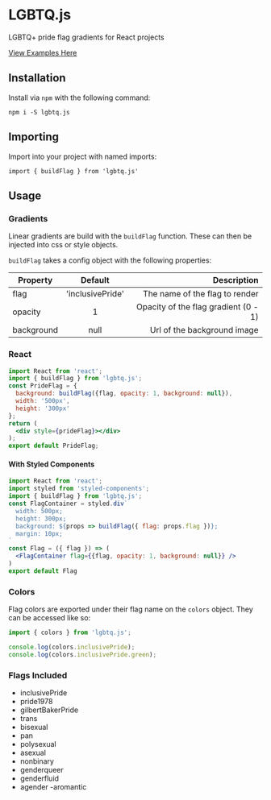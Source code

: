 # LGBTQ.js

LGBTQ+ pride flag gradients for React projects

[View Examples Here](ian-antking.github.io/lgbtq.js)

## Installation

Install via `npm` with the following command: 

```
npm i -S lgbtq.js
```

## Importing

Import into your project with named imports:

```
import { buildFlag } from 'lgbtq.js'
```

## Usage

### Gradients

Linear gradients are build with the `buildFlag` function. These can then be injected into css or style objects.

`buildFlag` takes a config object with the following properties:

| Property        | Default           | Description  |
| ------------- |:-------------:| -----:|
| flag     | 'inclusivePride' | The name of the flag to render |
| opacity      | 1      |   Opacity of the flag gradient (0 - 1) |
| background | null      | Url of the background image |

### React

```jsx
import React from 'react';
import { buildFlag } from 'lgbtq.js';
const PrideFlag = {
  background: buildFlag({flag, opacity: 1, background: null}),
  width: '500px',
  height: '300px'
};
return (
  <div style={prideFlag}></div>
);
export default PrideFlag;
```

#### With Styled Components

```jsx
import React from 'react';
import styled from 'styled-components';
import { buildFlag } from 'lgbtq.js';
const FlagContainer = styled.div`
  width: 500px;
  height: 300px;
  background: ${props => buildFlag({ flag: props.flag })};
  margin: 10px;
`
const Flag = ({ flag }) => (
  <FlagContainer flag={{flag, opacity: 1, background: null}} />
)
export default Flag
```

### Colors

Flag colors are exported under their flag name on the `colors` object. They can be accessed like so:

```js
import { colors } from 'lgbtq.js';

console.log(colors.inclusivePride);
console.log(colors.inclusivePride.green);
```

### Flags Included
  - inclusivePride
  - pride1978
  - gilbertBakerPride
  - trans
  - bisexual
  - pan
  - polysexual
  - asexual
  - nonbinary
  - genderqueer
  - genderfluid
  - agender
   -aromantic

